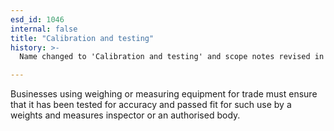 ```yaml
---
esd_id: 1046
internal: false
title: "Calibration and testing"
history: >-
  Name changed to 'Calibration and testing' and scope notes revised in version 4.00.

---
```


Businesses using weighing or measuring equipment for trade must ensure that it has been tested for accuracy and passed fit for such use by a weights and measures inspector or an authorised body.

